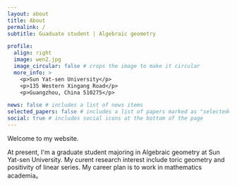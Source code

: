 ```yaml
---
layout: about
title: About
permalink: /
subtitle: Guaduate student | Algebraic geometry 

profile:
  align: right
  image: wen2.jpg
  image_circular: false # crops the image to make it circular
  more_info: >
    <p>Sun Yat-sen University</p>
    <p>135 Western Xingang Road</p>
    <p>Guangzhou, China 510275</p>

news: false # includes a list of news items
selected_papers: false # includes a list of papers marked as "selected={true}"
social: true # includes social icons at the bottom of the page
---
```


Welcome to my website. 

At present, I'm a graduate student majoring in Algebraic geometry at Sun Yat-sen University. My curent research interest include toric geometry and positivity of linear series. My career plan is to work in mathematics academia。



